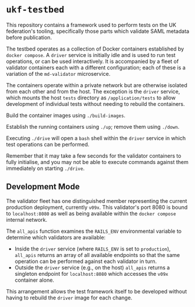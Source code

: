 # `ukf-testbed`

This repository contains a framework used to perform tests on the
UK federation's tooling, specifically those parts which validate
SAML metadata before publication.

The testbed operates as a collection of Docker containers established by
`docker compose`. A `driver` service is initially idle and is used to
run test operations, or can be used interactively. It is accompanied
by a fleet of validator containers each with a different configuration;
each of these is a variation of the `md-validator` microservice.

The containers operate within a private network but are otherwise isolated
from each other and from the host. The exception is the `driver` service,
which mounts the host `tests` directory as `/application/tests` to allow
development of individual tests without needing to rebuild the containers.

Build the container images using `./build-images`.

Establish the running containers using `./up`; remove them using `./down`.

Executing `./drive` will open a `bash` shell within the `driver` service
in which test operations can be performed.

Remember that it may take a few seconds for the validator containers to fully initialise,
and you may not be able to execute commands against them immediately on starting `./drive`.

## Development Mode

The validator fleet has one distinguished member representing the current
production deployment, currently `v09x`. This validator's port 8080 is
bound to `localhost:8080` as well as being available within the
`docker compose` internal network.

The `all_apis` function examines the `RAILS_ENV` environmental variable
to determine which validators are available:

- Inside the `driver` service (where `RAILS_ENV` is set to `production`),
  `all_apis` returns an array of all available endpoints so that the
  same operation can be performed against each validator in turn.
- Outside the `driver` service (e.g., on the host) `all_apis` returns
  a singleton endpoint for `localhost:8080` which accesses the `v09x`
  container alone.

This arrangement allows the test framework itself to be developed
without having to rebuild the `driver` image for each change.

